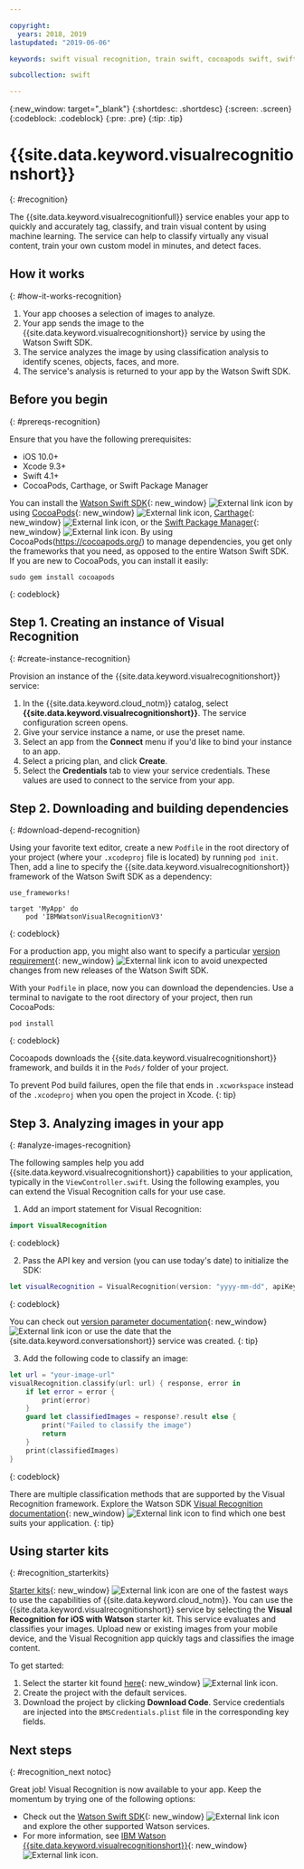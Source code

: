 ```yaml
---

copyright:
  years: 2018, 2019
lastupdated: "2019-06-06"

keywords: swift visual recognition, train swift, cocoapods swift, swift sdk install, starter kit watson swift, image swift classify, machine learning swift

subcollection: swift

---
```


{:new_window: target="_blank"}
{:shortdesc: .shortdesc}
{:screen: .screen}
{:codeblock: .codeblock}
{:pre: .pre}
{:tip: .tip}

# {{site.data.keyword.visualrecognitionshort}}
{: #recognition}

The {{site.data.keyword.visualrecognitionfull}} service enables your app to quickly and accurately tag, classify, and train visual content by using machine learning. The service can help to classify virtually any visual content, train your own custom model in minutes, and detect faces.

## How it works
{: #how-it-works-recognition}

1. Your app chooses a selection of images to analyze.
2. Your app sends the image to the {{site.data.keyword.visualrecognitionshort}} service by using the Watson Swift SDK.
3. The service analyzes the image by using classification analysis to identify scenes, objects, faces, and more.
4. The service's analysis is returned to your app by the Watson Swift SDK.

## Before you begin
{: #prereqs-recognition}

Ensure that you have the following prerequisites:

* iOS 10.0+
* Xcode 9.3+
* Swift 4.1+
* CocoaPods, Carthage, or Swift Package Manager

You can install the [Watson Swift SDK](https://github.com/watson-developer-cloud/swift-sdk){: new_window} ![External link icon](../../icons/launch-glyph.svg "External link icon") by using [CocoaPods](https://github.com/watson-developer-cloud/swift-sdk#cocoapods){: new_window} ![External link icon](../../icons/launch-glyph.svg "External link icon"), [Carthage](https://github.com/watson-developer-cloud/swift-sdk#carthage){: new_window} ![External link icon](../../icons/launch-glyph.svg "External link icon"), or the [Swift Package Manager](https://github.com/watson-developer-cloud/swift-sdk#swift-package-manager){: new_window} ![External link icon](../../icons/launch-glyph.svg "External link icon"). By using CocoaPods(https://cocoapods.org/) to manage dependencies, you get only the frameworks that you need, as opposed to the entire Watson Swift SDK. If you are new to CocoaPods, you can install it easily:
```console
sudo gem install cocoapods
```
{: codeblock}

## Step 1. Creating an instance of Visual Recognition
{: #create-instance-recognition}

Provision an instance of the {{site.data.keyword.visualrecognitionshort}} service:

1. In the {{site.data.keyword.cloud_notm}} catalog, select **{{site.data.keyword.visualrecognitionshort}}**. The service configuration screen opens.
2. Give your service instance a name, or use the preset name.
3. Select an app from the **Connect** menu if you'd like to bind your instance to an app.
4. Select a pricing plan, and click **Create**.
5. Select the **Credentials** tab to view your service credentials. These values are used to connect to the service from your app.

## Step 2. Downloading and building dependencies
{: #download-depend-recognition}

Using your favorite text editor, create a new `Podfile` in the root directory of your project (where your `.xcodeproj` file is located) by running `pod init`. Then, add a line to specify the {{site.data.keyword.visualrecognitionshort}} framework of the Watson Swift SDK as a dependency:

```pod
use_frameworks!

target 'MyApp' do
    pod 'IBMWatsonVisualRecognitionV3'
```
{: codeblock}

For a production app, you might also want to specify a particular [version requirement](https://guides.cocoapods.org/using/the-podfile.html#specifying-pod-versions){: new_window} ![External link icon](../../icons/launch-glyph.svg "External link icon") to avoid unexpected changes from new releases of the Watson Swift SDK.

With your `Podfile` in place, now you can download the dependencies. Use a terminal to navigate to the root directory of your project, then run CocoaPods:

```console
pod install
```
{: codeblock}

Cocoapods downloads the {{site.data.keyword.visualrecognitionshort}} framework, and builds it in the `Pods/` folder of your project.

To prevent Pod build failures, open the file that ends in `.xcworkspace` instead of the `.xcodeproj` when you open the project in Xcode.
{: tip}

## Step 3. Analyzing images in your app
{: #analyze-images-recognition}

The following samples help you add {{site.data.keyword.visualrecognitionshort}} capabilities to your application, typically in the `ViewController.swift`. Using the following examples, you can extend the Visual Recognition calls for your use case.

1. Add an import statement for Visual Recognition:
  ```swift
  import VisualRecognition
  ```
  {: codeblock}

2. Pass the API key and version (you can use today's date) to initialize the SDK:
  ```swift
  let visualRecognition = VisualRecognition(version: "yyyy-mm-dd", apiKey: "your-api-key")
  ```
  {: codeblock}

  You can check out [version parameter documentation](https://{DomainName}/apidocs/visual-recognition#versioning){: new_window} ![External link icon](../../icons/launch-glyph.svg "External link icon") or use the date that the {site.data.keyword.conversationshort}} service was created.
  {: tip}

3. Add the following code to classify an image:
  ```swift
  let url = "your-image-url"
  visualRecognition.classify(url: url) { response, error in
      if let error = error {
          print(error)
      }
      guard let classifiedImages = response?.result else {
          print("Failed to classify the image")
          return
      }
      print(classifiedImages)
  }
  ```
  {: codeblock}

There are multiple classification methods that are supported by the Visual Recognition framework. Explore the Watson SDK [Visual Recognition documentation](https://watson-developer-cloud.github.io/swift-sdk/services/VisualRecognitionV3/index.html){: new_window} ![External link icon](../../icons/launch-glyph.svg "External link icon") to find which one best suits your application.
{: tip}

## Using starter kits
{: #recognition_starterkits}

[Starter kits](https://{DomainName}/developer/appledevelopment/starter-kits){: new_window} ![External link icon](../../icons/launch-glyph.svg "External link icon") are one of the fastest ways to use the capabilities of {{site.data.keyword.cloud_notm}}. You can use the {{site.data.keyword.visualrecognitionshort}} service by selecting the **Visual Recognition for iOS with Watson** starter kit. This service evaluates and classifies your images. Upload new or existing images from your mobile device, and the Visual Recognition app quickly tags and classifies the image content.

To get started:
1. Select the starter kit found [here](https://{DomainName}/developer/appledevelopment/starter-kits/visual-recognition-for-ios-with-watson){: new_window} ![External link icon](../../icons/launch-glyph.svg "External link icon").
2. Create the project with the default services.
3. Download the project by clicking **Download Code**. Service credentials are injected into the `BMSCredentials.plist` file in the corresponding key fields.

## Next steps
{: #recognition_next notoc}

Great job! Visual Recognition is now available to your app. Keep the momentum by trying one of the following options:
* Check out the [Watson Swift SDK](https://github.com/watson-developer-cloud/swift-sdk){: new_window} ![External link icon](../../icons/launch-glyph.svg "External link icon") and explore the other supported Watson services.
* For more information, see [IBM Watson {{site.data.keyword.visualrecognitionshort}}](https://www.ibm.com/watson/services/visual-recognition/){: new_window} ![External link icon](../../icons/launch-glyph.svg "External link icon").
